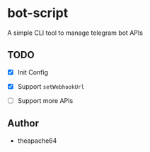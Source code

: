 # bot-script

A simple CLI tool to manage telegram bot APIs

## TODO

 -[x] Init Config
 -[x] Support `setWebhookUrl`
 -[ ] Support more APIs
 

 
## Author

  - theapache64

